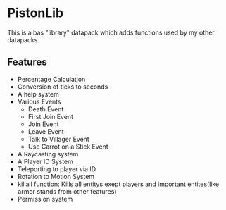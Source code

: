# PistonLib

This is a bas "library" datapack which adds functions used by my other datapacks.

## Features
* Percentage Calculation
* Conversion of ticks to seconds
* A help system
* Various Events
  * Death Event
  * First Join Event
  * Join Event
  * Leave Event
  * Talk to Villager Event
  * Use Carrot on a Stick Event
* A Raycasting system
* A Player ID System
* Teleporting to player via ID
* Rotation to Motion System
* killall function: Kills all entitys exept players and important entites(like armor stands from other features)
* Permission system
